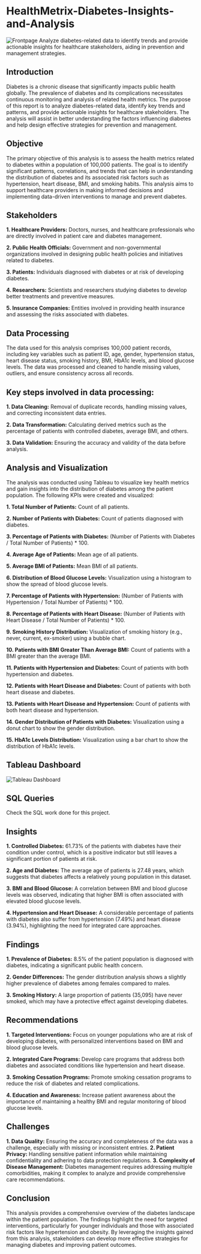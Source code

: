 # HealthMetrix-Diabetes-Insights-and-Analysis
![Frontpage](https://github.com/user-attachments/assets/bdbc10a0-fea9-4833-843c-62b5539a1d5f)
Analyze diabetes-related data to identify trends and provide actionable insights for healthcare stakeholders, aiding in prevention and management strategies.

## Introduction

Diabetes is a chronic disease that significantly impacts public health globally. The prevalence of diabetes and its complications necessitates continuous monitoring and analysis of related health metrics. The purpose of this report is to analyze diabetes-related data, identify key trends and patterns, and provide actionable insights for healthcare stakeholders. The analysis will assist in better understanding the factors influencing diabetes and help design effective strategies for prevention and management.

## Objective

The primary objective of this analysis is to assess the health metrics related to diabetes within a population of 100,000 patients. The goal is to identify significant patterns, correlations, and trends that can help in understanding the distribution of diabetes and its associated risk factors such as hypertension, heart disease, BMI, and smoking habits. This analysis aims to support healthcare providers in making informed decisions and implementing data-driven interventions to manage and prevent diabetes.

## Stakeholders

**1. Healthcare Providers:** Doctors, nurses, and healthcare professionals who are directly involved in patient care and diabetes management.

**2. Public Health Officials:** Government and non-governmental organizations involved in designing public health policies and initiatives related to diabetes.

**3. Patients:** Individuals diagnosed with diabetes or at risk of developing diabetes.

**4. Researchers:** Scientists and researchers studying diabetes to develop better treatments and preventive measures.

**5. Insurance Companies:** Entities involved in providing health insurance and assessing the risks associated with diabetes.

## Data Processing

The data used for this analysis comprises 100,000 patient records, including key variables such as patient ID, age, gender, hypertension status, heart disease status, smoking history, BMI, HbA1c levels, and blood glucose levels. The data was processed and cleaned to handle missing values, outliers, and ensure consistency across all records.

## Key steps involved in data processing:

**1. Data Cleaning:** Removal of duplicate records, handling missing values, and correcting inconsistent data entries.

**2. Data Transformation:** Calculating derived metrics such as the percentage of patients with controlled diabetes, average BMI, and others.

**3. Data Validation:** Ensuring the accuracy and validity of the data before analysis.

## Analysis and Visualization

The analysis was conducted using Tableau to visualize key health metrics and gain insights into the distribution of diabetes among the patient population. The following KPIs were created and visualized:

**1. Total Number of Patients:** Count of all patients.

**2. Number of Patients with Diabetes:** Count of patients diagnosed with diabetes.

**3. Percentage of Patients with Diabetes:** (Number of Patients with Diabetes / Total Number of Patients) * 100.

**4. Average Age of Patients:** Mean age of all patients.

**5. Average BMI of Patients:** Mean BMI of all patients.

**6. Distribution of Blood Glucose Levels:** Visualization using a histogram to show the spread of blood glucose levels.

**7. Percentage of Patients with Hypertension:** (Number of Patients with Hypertension / Total Number of Patients) * 100.

**8. Percentage of Patients with Heart Disease:** (Number of Patients with Heart Disease / Total Number of Patients) * 100.

**9. Smoking History Distribution:** Visualization of smoking history (e.g., never, current, ex-smoker) using a bubble chart.

**10. Patients with BMI Greater Than Average BMI:** Count of patients with a BMI greater than the average BMI.

**11. Patients with Hypertension and Diabetes:** Count of patients with both hypertension and diabetes.

**12. Patients with Heart Disease and Diabetes:** Count of patients with both heart disease and diabetes.

**13. Patients with Heart Disease and Hypertension:** Count of patients with both heart disease and hypertension.

**14. Gender Distribution of Patients with Diabetes:** Visualization using a donut chart to show the gender distribution.

**15. HbA1c Levels Distribution:** Visualization using a bar chart to show the distribution of HbA1c levels.

## Tableau Dashboard
   
![Tableau Dashboard](https://github.com/user-attachments/assets/2cff11f6-f50c-4c79-81cd-ed4412070b04)

## SQL Queries
Check the SQL work done for this project.

## Insights

**1. Controlled Diabetes:** 61.73% of the patients with diabetes have their condition under control, which is a positive indicator but still leaves a significant portion of patients at risk.

**2. Age and Diabetes:** The average age of patients is 27.48 years, which suggests that diabetes affects a relatively young population in this dataset.

**3. BMI and Blood Glucose:** A correlation between BMI and blood glucose levels was observed, indicating that higher BMI is often associated with elevated blood glucose levels.

**4. Hypertension and Heart Disease:** A considerable percentage of patients with diabetes also suffer from hypertension (7.49%) and heart disease (3.94%), highlighting the need for integrated care approaches.

## Findings

**1. Prevalence of Diabetes:** 8.5% of the patient population is diagnosed with diabetes, indicating a significant public health concern.

**2. Gender Differences:** The gender distribution analysis shows a slightly higher prevalence of diabetes among females compared to males.

**3. Smoking History:** A large proportion of patients (35,095) have never smoked, which may have a protective effect against developing diabetes.

## Recommendations

**1. Targeted Interventions:** Focus on younger populations who are at risk of developing diabetes, with personalized interventions based on BMI and blood glucose levels.

**2. Integrated Care Programs:** Develop care programs that address both diabetes and associated conditions like hypertension and heart disease.

**3. Smoking Cessation Programs:** Promote smoking cessation programs to reduce the risk of diabetes and related complications.

**4. Education and Awareness:** Increase patient awareness about the importance of maintaining a healthy BMI and regular monitoring of blood glucose levels.

## Challenges

**1. Data Quality:** Ensuring the accuracy and completeness of the data was a challenge, especially with missing or inconsistent entries.
**2. Patient Privacy:** Handling sensitive patient information while maintaining confidentiality and adhering to data protection regulations.
**3. Complexity of Disease Management:** Diabetes management requires addressing multiple comorbidities, making it complex to analyze and provide comprehensive care recommendations.

## Conclusion

This analysis provides a comprehensive overview of the diabetes landscape within the patient population. The findings highlight the need for targeted interventions, particularly for younger individuals and those with associated risk factors like hypertension and obesity. By leveraging the insights gained from this analysis, stakeholders can develop more effective strategies for managing diabetes and improving patient outcomes.
